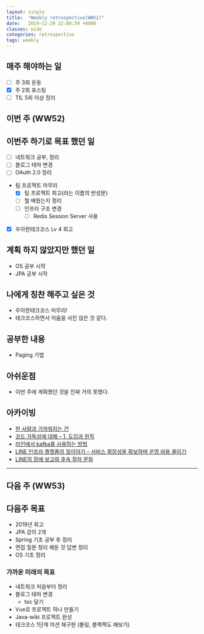 ```yaml
---
layout: single
title:  "Weekly retrospective(WW52)"
date:   2019-12-29 22:00:59 +0900
classes: wide
categories: retrospective
tags: weekly
---
```


## 매주 해야하는 일

- [ ] 주 3회 운동
- [x] 주 2회 포스팅
- [ ] TIL 5회 이상 정리

## 이번 주 (WW52)

## 이번주 하기로 목표 했던 일

- [ ] 네트워크 공부, 정리
- [ ] 블로그 테마 변경
- [ ] OAuth 2.0 정리
- 팀 프로젝트 마무리
  - [x] 팀 프로젝트 회고(라는 이름의 반성문)
  - [ ] 뭘 배웠는지 정리
  - [ ] 인프라 구조 변경
    - [ ] Redis Session Server 사용
- [x] 우아한테크코스 Lv 4 회고

## 계획 하지 않았지만 했던 일

- OS 공부 시작
- JPA 공부 시작

## 나에게 칭찬 해주고 싶은 것

- 우아한테크코스 마무리!
- 테크코스하면서 미움을 사진 않은 것 같다.

## 공부한 내용

- Paging 기법

## 아쉬운점

- 이번 주에 계획했던 것을 진짜 거의 못했다.

## 아카이빙

- [한 사람과 가까워지는 건](https://brunch.co.kr/@kozzangnim/391)
- [코드 가독성에 대해 – 1. 도입과 원칙](https://engineering.linecorp.com/ko/blog/code-readability-vol1/?fbclid=IwAR018HQPgFrqo4pi7mjv-Rbwv7qQeUzj8M9Bx5aFLfAYvqrJPzkQNmGzWkE)
- [라인에서 kafka를 사용하는 방법](https://engineering.linecorp.com/ko/blog/how-to-use-kafka-in-line-1/?fbclid=IwAR2nKlDkzFo50XsSL9OJHJmmvfczxPmRv44QUxqnywf4-ZcN_E9L5Klmidc)
- [LINE 인프라 플랫폼의 뒷이야기 – 서비스 확장성을 확보하며 운영 비용 줄이기](https://engineering.linecorp.com/ko/blog/challenges-and-solutions-of-line-infra-scaleout/?fbclid=IwAR0E5cLVDJlPL5lcjdPQ0lbSNQ6SIGnNFWiHubJgnjoae16kVbjb7fvl2xM)
- [LINE의 장애 보고와 후속 절차 문화](https://engineering.linecorp.com/ko/blog/line-failure-reporting-and-follow-up-process-culture/?fbclid=IwAR2IGxwB3eQ793nwZRNveSk1HCAC-LgR8h1pFj4e7EbqNVwhNyPjjkFWVAs)

---

## 다음 주 (WW53)

## 다음주 목표

- 2019년 회고
- JPA 강의 2개
- Spring 기초 공부 후 정리
- 면접 질문 정리 해둔 것 답변 정리
- OS 기초 정리

### 가까운 미래의 목표

- 네트워크 처음부터 정리
- 블로그 테마 변경
  - toc 달기
- Vue로 프로젝트 하나 만들기
- Java-wiki 프로젝트 완성
- 테크코스 1단계 미션 재구현 (볼링, 블랙잭도 해보기)
